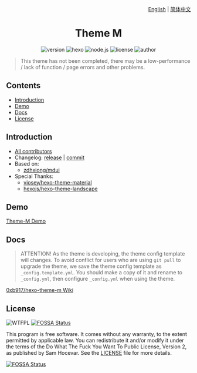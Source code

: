<p align="right">
<a href="https://github.com/0xb917/hexo-theme-m/blob/master/README.md">English</a> | <a href="https://github.com/0xb917/hexo-theme-m/blob/master/README.zh-cn.md">简体中文</a></p>

<h1 align="center">Theme M</h1>

<p align="center">
<img alt="version" src="https://img.shields.io/github/release/0xb917/hexo-theme-m.svg">
<img alt="hexo" src="https://img.shields.io/badge/hexo-3.0%2B-0e83cd.svg">
<img alt="node.js" src="https://img.shields.io/badge/node.js-stable-026e00.svg">
<img alt="license" src="https://img.shields.io/github/license/0xb917/hexo-theme-m.svg">
<img alt="author" src="https://img.shields.io/badge/author-0xB917-lightgrey.svg">
</p>

> This theme has not been completed, there may be a low-performance / lack of function / page errors and other problems.

## Contents

- [Introduction](#introduction)
- [Demo](#demo)
- [Docs](#docs)
- [License](#license)

## Introduction

- [All contributors](https://github.com/0xb917/hexo-theme-m/graphs/contributors)
- Changelog: [release](https://github.com/0xb917/hexo-theme-m/releases) | [commit](https://github.com/0xb917/hexo-theme-m/commits/master)
- Based on:
  - [zdhxiong/mdui](https://github.com/zdhxiong/mdui)
- Special Thanks:
  - [viosey/hexo-theme-material](https://github.com/viosey/hexo-theme-material)
  - [hexojs/hexo-theme-landscape](https://github.com/hexojs/hexo-theme-landscape)

## Demo

[Theme-M Demo](https://0xb917.github.io/hexo-theme-m)

## Docs

> ATTENTION! As the theme is developing, the theme config template will changes. To avoid conflict for users who are using `git pull` to upgrade the theme, we save the theme config template as `_config.template.yml`. You should make a copy of it and rename to `_config.yml`, then configure `_config.yml` when using the theme.  

[0xb917/hexo-theme-m Wiki](https://github.com/0xb917/hexo-theme-m/wiki)

## License

![WTFPL](http://www.wtfpl.net/wp-content/uploads/2012/12/wtfpl-badge-1.png)
[![FOSSA Status](https://app.fossa.io/api/projects/git%2Bgithub.com%2F0xb917%2Fhexo-theme-m.svg?type=shield)](https://app.fossa.io/projects/git%2Bgithub.com%2F0xb917%2Fhexo-theme-m?ref=badge_shield)

This program is free software. It comes without any warranty, to the extent permitted by applicable law. You can redistribute it and/or modify it under the terms of the Do What The Fuck You Want To Public License, Version 2, as published by Sam Hocevar. See the [LICENSE](https://github.com/0xb917/hexo-theme-m/blob/master/LICENSE) file for more details.


[![FOSSA Status](https://app.fossa.io/api/projects/git%2Bgithub.com%2F0xb917%2Fhexo-theme-m.svg?type=large)](https://app.fossa.io/projects/git%2Bgithub.com%2F0xb917%2Fhexo-theme-m?ref=badge_large)